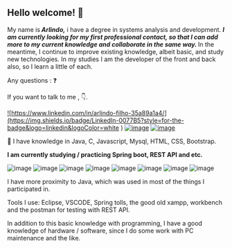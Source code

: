 ## Hello welcome!  :wave: 
My name is<b><i> Arlindo,</i></b> i have a degree in systems analysis and development.
<i> <b> <strong>I am currently looking for my first professional contact, so that I can add more to my current knowledge and collaborate in the same way. </strong></b>
</i>In the meantime, I continue to improve existing knowledge, albeit basic, and study new technologies. 
In my studies I am the developer of the front and back also, so I learn a little of each.
<br>

Any questions : :question:

If you want to talk to me , :point_down:.

<a href="https://www.linkedin.com/in/arlindo-filho-35a89a1a4/"> ![https://www.linkedin.com/in/arlindo-filho-35a89a1a4/](https://img.shields.io/badge/LinkedIn-0077B5?style=for-the-badge&logo=linkedin&logoColor=white
)</a>
<a href="https://api.whatsapp.com/send?phone=5581992870704&text=Oi%2C%20eu%20venho%20do%20git.">
![image](https://img.shields.io/badge/WhatsApp-25D366?style=for-the-badge&logo=whatsapp&logoColor=white
)</a>
<a href="https://www.instagram.com/afilho_/">![image](https://img.shields.io/badge/Instagram-E4405F?style=for-the-badge&logo=instagram&logoColor=white
)</a>

:construction_worker:	I have knowledge in Java, C, Javascript, Mysql, HTML, CSS, Bootstrap.

<b>
I am currently studying / practicing Spring boot, REST API and etc.</b>

 ![image](https://img.shields.io/badge/Java-ED8B00?style=for-the-badge&logo=java&logoColor=white
)
 ![image](https://img.shields.io/badge/C-00599C?style=for-the-badge&logo=c&logoColor=white
)
 ![image](https://img.shields.io/badge/HTML5-E34F26?style=for-the-badge&logo=html5&logoColor=white
)
 ![image](https://img.shields.io/badge/CSS3-1572B6?style=for-the-badge&logo=css3&logoColor=white
)
 ![image](https://img.shields.io/badge/Bootstrap-563D7C?style=for-the-badge&logo=bootstrap&logoColor=white
)
 ![image](https://img.shields.io/badge/MySQL-00000F?style=for-the-badge&logo=mysql&logoColor=white
)
 ![image](https://img.shields.io/badge/JavaScript-F7DF1E?style=for-the-badge&logo=javascript&logoColor=black
)
![image](https://img.shields.io/badge/Spring-6DB33F?style=for-the-badge&logo=spring&logoColor=white
)
<br>

I have more proximity to Java, which was used in most of the things I participated in.
 

Tools I use: Eclipse, VSCODE, Spring tolls, the good old xampp, workbench and the postman for testing with REST API.

In addition to this basic knowledge with programming, I have a good knowledge of hardware / software, since I do some work with PC maintenance and the like.


